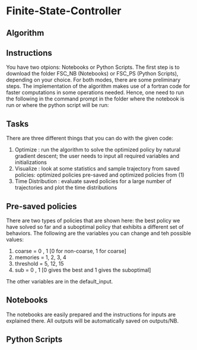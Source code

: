 # Finite-State-Controller
## Algorithm
## Instructions
You have two otpions: Notebooks or Python Scripts. The first step is to download the folder FSC_NB (Notebooks) or FSC_PS (Python Scripts), depending on your choice. For both modes, there are some preliminary steps. The implementation of the algorithm makes use of a fortran code for faster computations in some operations needed. Hence, one need to run the following in the command prompt in the folder where the notebook is run or where the python script will be run:

## Tasks
There are three different things that you can do with the given code:
1. Optimize : run the algorithm to solve the optimized policy by natural gradient descent; the user needs to input all required variables and initializations
2. Visualize : look at some statistics and sample trajectory from saved policies: optimized policies pre-saved and optimized policies from (1) 
3. Time Distribution : evaluate saved policies for a large number of trajectories and plot the time distributions

## Pre-saved policies
There are two types of policies that are shown here: the best policy we have solved so far and a suboptimal policy that exhibits a different set of behaviors. The following are the variables you can change and teh possible values: 
1. coarse = 0 , 1 [0 for non-coarse, 1 for coarse]
2. memories = 1, 2, 3, 4 
3. threshold = 5, 12, 15 
4. sub = 0 , 1 [0 gives the best and 1 gives the suboptimal] 

The other variables are in the default_input.

## Notebooks
The notebooks are easily prepared and the instructions for inputs are explained there. All outputs will be automatically saved on outputs/NB. 

## Python Scripts
